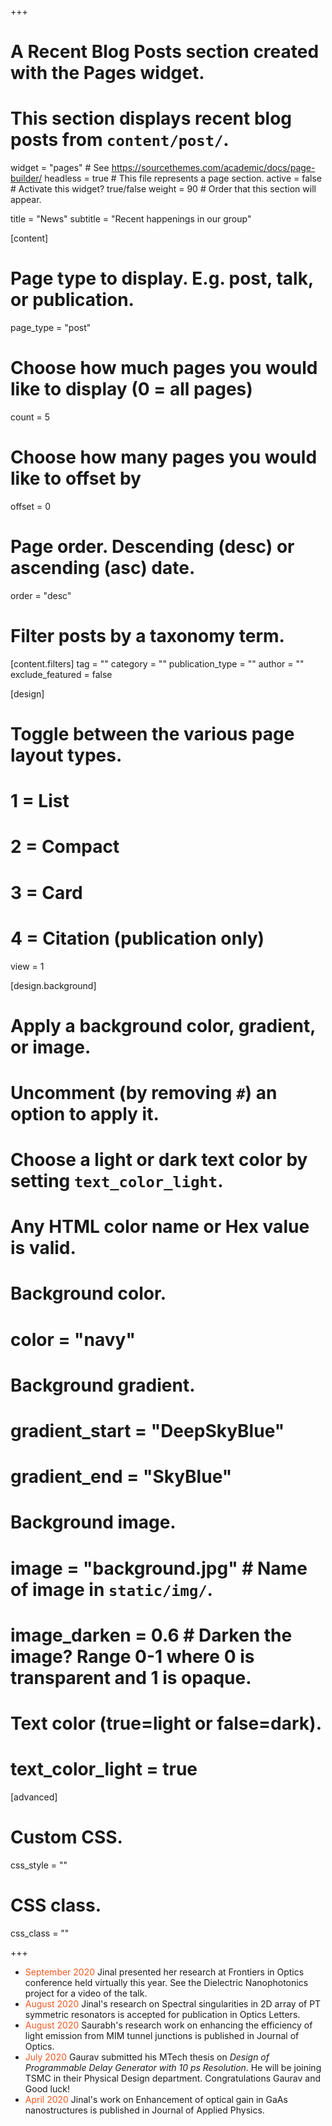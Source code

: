 +++
# A Recent Blog Posts section created with the Pages widget.
# This section displays recent blog posts from `content/post/`.

widget = "pages"  # See https://sourcethemes.com/academic/docs/page-builder/
headless = true  # This file represents a page section.
active = false  # Activate this widget? true/false
weight = 90  # Order that this section will appear.

title = "News"
subtitle = "Recent happenings in our group"

[content]
  # Page type to display. E.g. post, talk, or publication.
  page_type = "post"

  # Choose how much pages you would like to display (0 = all pages)
  count = 5

  # Choose how many pages you would like to offset by
  offset = 0

  # Page order. Descending (desc) or ascending (asc) date.
  order = "desc"

  # Filter posts by a taxonomy term.
  [content.filters]
    tag = ""
    category = ""
    publication_type = ""
    author = ""
    exclude_featured = false

[design]
  # Toggle between the various page layout types.
  #   1 = List
  #   2 = Compact
  #   3 = Card
  #   4 = Citation (publication only)
  view = 1

[design.background]
  # Apply a background color, gradient, or image.
  #   Uncomment (by removing `#`) an option to apply it.
  #   Choose a light or dark text color by setting `text_color_light`.
  #   Any HTML color name or Hex value is valid.

  # Background color.
  # color = "navy"

  # Background gradient.
  # gradient_start = "DeepSkyBlue"
  # gradient_end = "SkyBlue"

  # Background image.
  # image = "background.jpg"  # Name of image in `static/img/`.
  # image_darken = 0.6  # Darken the image? Range 0-1 where 0 is transparent and 1 is opaque.

  # Text color (true=light or false=dark).
  # text_color_light = true  

[advanced]
 # Custom CSS. 
 css_style = ""

 # CSS class.
 css_class = ""

+++
- <font color="#f15922">September 2020</font> Jinal presented her  research at Frontiers in Optics conference held virtually this year. See the Dielectric Nanophotonics project for a video of the talk.
- <font color="#f15922">August 2020</font> Jinal's research on Spectral singularities in 2D array of PT symmetric resonators is accepted for publication in Optics Letters.
- <font color="#f15922">August 2020</font> Saurabh's research work on enhancing the efficiency of light emission from MIM tunnel junctions is published in Journal of Optics.
- <font color="#f15922">July 2020</font> Gaurav submitted his MTech thesis on <em>Design of Programmable Delay Generator with 10 ps Resolution</em>. He will be joining TSMC in their Physical Design department. Congratulations Gaurav and Good luck!
- <font color="#f15922">April 2020</font> Jinal's work on Enhancement of optical gain in GaAs nanostructures is published in Journal of Applied Physics. 